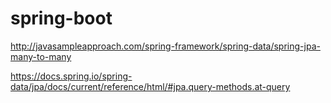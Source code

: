 # spring-boot

http://javasampleapproach.com/spring-framework/spring-data/spring-jpa-many-to-many

https://docs.spring.io/spring-data/jpa/docs/current/reference/html/#jpa.query-methods.at-query
